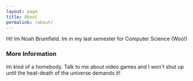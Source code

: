 ```yaml
---
layout: page
title: About
permalink: /about/
---
```


Hi! Im Noah Brumfield.  Im in my last semester for Computer Science (Woo!)

### More Information

Im kind of a homebody.  Talk to me about video games and I won't shut up until the heat-death of the universe demands it!


